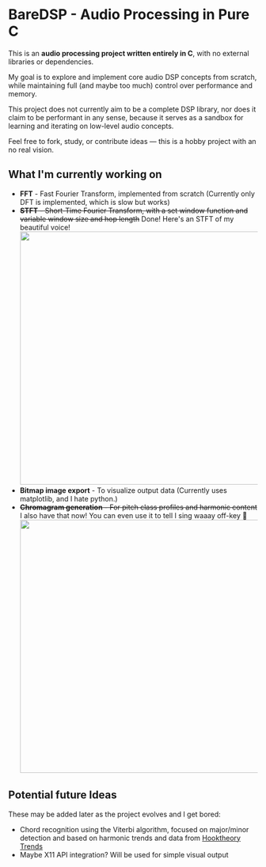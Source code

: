 # BareDSP - Audio Processing in Pure C

This is an **audio processing project written entirely in C**, with no external libraries or dependencies.

My goal is to explore and implement core audio DSP concepts from scratch, while maintaining full (and maybe too much) control over performance and memory.

This project does not currently aim to be a complete DSP library, nor does it claim to be performant in any sense, because it serves as a sandbox for learning and iterating on low-level audio concepts.

Feel free to fork, study, or contribute ideas — this is a hobby project with an no real vision.

## What I'm currently working on

- **FFT** - Fast Fourier Transform, implemented from scratch (Currently only DFT is implemented, which is slow but works)
- ~~**STFT** - Short-Time Fourier Transform, with a set window function and variable window size and hop length~~ Done! Here's an STFT of my beautiful voice!<br><image src=meta/stft.png width="512">
- **Bitmap image export** - To visualize output data (Currently uses matplotlib, and I hate python.)
- ~~**Chromagram generation** - For pitch class profiles and harmonic content~~ I also have that now! You can even use it to tell I sing waaay off-key 🫢 <br><image src=meta/chroma.png width="512">

## Potential future Ideas

These may be added later as the project evolves and I get bored:

- Chord recognition using the Viterbi algorithm, focused on major/minor detection and based on harmonic trends and data from [Hooktheory Trends](https://www.hooktheory.com/trends)
- Maybe X11 API integration? Will be used for simple visual output




